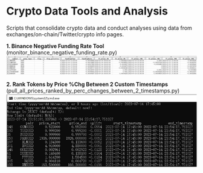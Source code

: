 # Crypto Data Tools and Analysis
Scripts that consolidate crypto data and conduct analyses using data from exchanges/on-chain/Twitter/crypto info pages. 

**1. Binance Negative Funding Rate Tool** (monitor_binance_negative_funding_rate.py)
![Binance Negative Funding Rate Tool](/pics/monitor_binance_negative_funding_rate.jpg)

**2. Rank Tokens by Price %Chg Between 2 Custom Timestamps** (pull_all_prices_ranked_by_perc_changes_between_2_timestamps.py)
![Rank Tokens by Price %Chg Between 2 Custom Timestamps](/pics/pull_all_prices_ranked_by_perc_changes_between_2_timestamps.jpg)
